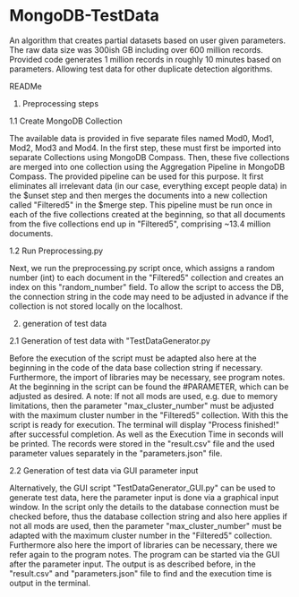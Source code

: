 # MongoDB-TestData
An algorithm that creates partial datasets based on user given parameters. The raw data size was 300ish GB including over 600 million records. Provided code generates 1 million records in roughly 10 minutes based on parameters. Allowing test data for other duplicate detection algorithms.

READMe

1. Preprocessing steps

1.1 Create MongoDB Collection

The available data is provided in five separate files named Mod0, Mod1, Mod2, Mod3 and Mod4. In the first step, these must first be imported into separate Collections using MongoDB Compass. Then, these five collections are merged into one collection using the Aggregation Pipeline in MongoDB Compass. The provided pipeline can be used for this purpose. It first eliminates all irrelevant data (in our case, everything except people data) in the $unset step and then merges the documents into a new collection called "Filtered5" in the $merge step. This pipeline must be run once in each of the five collections created at the beginning, so that all documents from the five collections end up in "Filtered5", comprising ~13.4 million documents.

1.2 Run Preprocessing.py

Next, we run the preprocessing.py script once, which assigns a random number (int) to each document in the "Filtered5" collection and creates an index on this "random_number" field. To allow the script to access the DB, the connection string in the code may need to be adjusted in advance if the collection is not stored locally on the localhost.                      
  
2. generation of test data
   
2.1 Generation of test data with "TestDataGenerator.py

Before the execution of the script must be adapted also here at the beginning in the code of the data base collection string if necessary. Furthermore, the import of libraries may be necessary, see program notes. At the beginning in the script can be found the #PARAMETER, which can be adjusted as desired. A note: If not all mods are used, e.g. due to memory limitations, then the parameter "max_cluster_number" must be adjusted with the maximum cluster number in the "Filtered5" collection. With this the script is ready for execution. The terminal will display "Process finished!" after successful completion. As well as the Execution Time in seconds will be printed. The records were stored in the "result.csv" file and the used parameter values separately in the "parameters.json" file.

2.2 Generation of test data via GUI parameter input

Alternatively, the GUI script "TestDataGenerator_GUI.py" can be used to generate test data, here the parameter input is done via a graphical input window. In the script only the details to the database connection must be checked before, thus the database collection string and also here applies if not all mods are used, then the parameter "max_cluster_number" must be adapted with the maximum cluster number in the "Filtered5" collection. Furthermore also here the import of libraries can be necessary, there we refer again to the program notes.
The program can be started via the GUI after the parameter input. The output is as described before, in the "result.csv" and "parameters.json" file to find and the execution time is output in the terminal.
